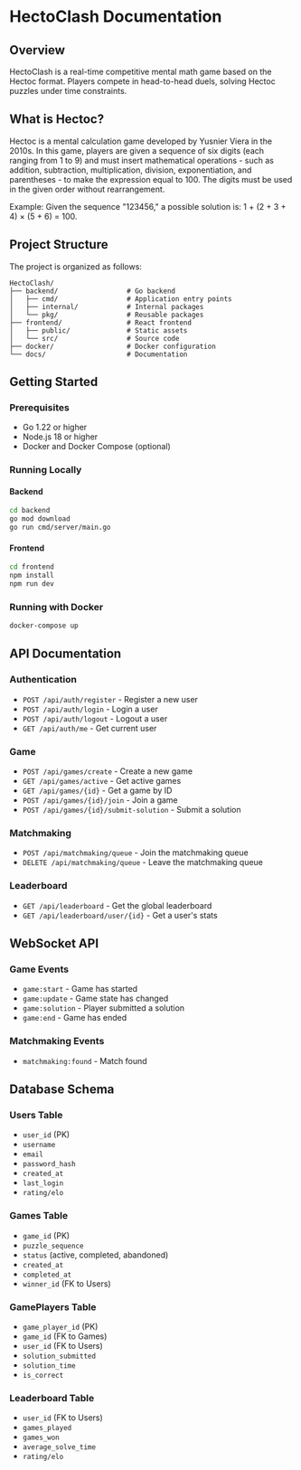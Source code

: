 # HectoClash Documentation

## Overview

HectoClash is a real-time competitive mental math game based on the Hectoc format. Players compete in head-to-head duels, solving Hectoc puzzles under time constraints.

## What is Hectoc?

Hectoc is a mental calculation game developed by Yusnier Viera in the 2010s. In this game, players are given a sequence of six digits (each ranging from 1 to 9) and must insert mathematical operations - such as addition, subtraction, multiplication, division, exponentiation, and parentheses - to make the expression equal to 100. The digits must be used in the given order without rearrangement.

Example: Given the sequence "123456," a possible solution is: 1 + (2 + 3 + 4) × (5 + 6) = 100.

## Project Structure

The project is organized as follows:

```
HectoClash/
├── backend/                 # Go backend
│   ├── cmd/                 # Application entry points
│   ├── internal/            # Internal packages
│   └── pkg/                 # Reusable packages
├── frontend/                # React frontend
│   ├── public/              # Static assets
│   └── src/                 # Source code
├── docker/                  # Docker configuration
└── docs/                    # Documentation
```

## Getting Started

### Prerequisites

- Go 1.22 or higher
- Node.js 18 or higher
- Docker and Docker Compose (optional)

### Running Locally

#### Backend

```bash
cd backend
go mod download
go run cmd/server/main.go
```

#### Frontend

```bash
cd frontend
npm install
npm run dev
```

### Running with Docker

```bash
docker-compose up
```

## API Documentation

### Authentication

- `POST /api/auth/register` - Register a new user
- `POST /api/auth/login` - Login a user
- `POST /api/auth/logout` - Logout a user
- `GET /api/auth/me` - Get current user

### Game

- `POST /api/games/create` - Create a new game
- `GET /api/games/active` - Get active games
- `GET /api/games/{id}` - Get a game by ID
- `POST /api/games/{id}/join` - Join a game
- `POST /api/games/{id}/submit-solution` - Submit a solution

### Matchmaking

- `POST /api/matchmaking/queue` - Join the matchmaking queue
- `DELETE /api/matchmaking/queue` - Leave the matchmaking queue

### Leaderboard

- `GET /api/leaderboard` - Get the global leaderboard
- `GET /api/leaderboard/user/{id}` - Get a user's stats

## WebSocket API

### Game Events

- `game:start` - Game has started
- `game:update` - Game state has changed
- `game:solution` - Player submitted a solution
- `game:end` - Game has ended

### Matchmaking Events

- `matchmaking:found` - Match found

## Database Schema

### Users Table

- `user_id` (PK)
- `username`
- `email`
- `password_hash`
- `created_at`
- `last_login`
- `rating/elo`

### Games Table

- `game_id` (PK)
- `puzzle_sequence`
- `status` (active, completed, abandoned)
- `created_at`
- `completed_at`
- `winner_id` (FK to Users)

### GamePlayers Table

- `game_player_id` (PK)
- `game_id` (FK to Games)
- `user_id` (FK to Users)
- `solution_submitted`
- `solution_time`
- `is_correct`

### Leaderboard Table

- `user_id` (FK to Users)
- `games_played`
- `games_won`
- `average_solve_time`
- `rating/elo`
